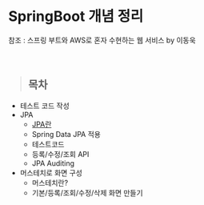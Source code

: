 <h1>SpringBoot 개념 정리</h1>
참조 : 스프링 부트와 AWS로 혼자 수현하는 웹 서비스 by 이동욱    <br/><br/><br/>

> <h2>목차</h2>
* 테스트 코드 작성 
* JPA 
  * [JPA란](/Astudy/JPA.md)
  * Spring Data JPA 적용
  * 테스트코드 
  * 등록/수정/조회 API
  * JPA Auditing
* 머스테치로 화면 구성 
  * 머스테치란?
  * 기본/등록/조회/수정/삭제 화면 만들기 
  
